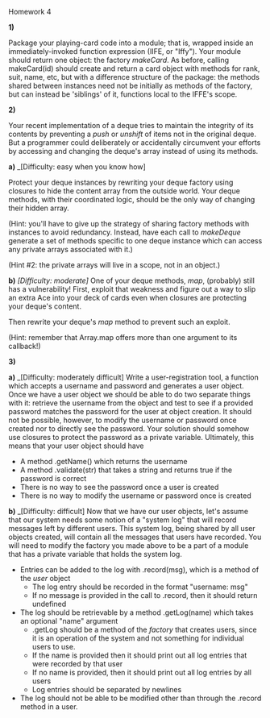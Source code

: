 Homework 4

**1)**

Package your playing-card code into a module; that is, wrapped inside an immediately-invoked function expression (IIFE, or "Iffy").  Your module should return one object: the factory _makeCard_.  As before, calling makeCard(id) should create and return a card object with methods for rank, suit, name, etc, but with a difference structure of the package:
the methods shared between instances need not be initially as methods of the factory, but can instead be 'siblings' of it, functions local to the IFFE's scope.


**2)** 

Your recent implementation of a deque tries to maintain the integrity of its contents by preventing a _push_ or _unshift_ of items not in the original deque.  But a programmer could deliberately or accidentally circumvent your efforts by accessing and changing the deque's array instead of using its methods.

**a)** _[Difficulty: easy when you know how]

Protect your deque instances by rewriting your deque factory using closures to hide the content array from the outside world.  Your deque methods, with their coordinated logic, should be the only way of changing their hidden array.

(Hint: you'll have to give up the strategy of sharing factory methods with instances to avoid redundancy.  Instead, have each call to _makeDeque_ generate a set of methods specific to one deque instance which can access any private arrays associated with it.)

(Hint #2: the private arrays will live in a scope, not in an object.)

**b)** _[Difficulty: moderate]_ One of your deque methods, _map_, (probably) still has a vulnerability!  First, exploit that weakness and figure out a way to slip an extra Ace into your deck of cards even when closures are protecting your deque's content.

Then rewrite your deque's _map_ method to prevent such an exploit.

(Hint: remember that Array.map offers more than one argument to its callback!)

**3)**

**a)** _[Difficulty: moderately difficult] Write a user-registration tool, a function which accepts a username and password and generates a user object.  Once we have a user object we should be able to do two separate things with it: retrieve the username from the object and test to see if a provided password matches the password for the user at object creation. It should not be possible, however, to modify the username or password once created nor to directly see the password. Your solution should somehow use closures to protect the password as a private variable. Ultimately, this means that your user object should have

  + A method .getName() which returns the username
  + A method .validate(str) that takes a string and returns true if the password is correct
  + There is no way to see the password once a user is created
  + There is no way to modify the username or password once is created

**b)** _[Difficulty: difficult] Now that we have our user objects, let's assume that our system needs some notion of a "system log" that will record messages left by different users. This system log, being shared by all user objects created, will contain all the messages that users have recorded. You will need to modify the factory you made above to be a part of a module that has a private variable that holds the system log.

  + Entries can be added to the log with .record(msg), which is a method of the *user* object
    + The log entry should be recorded in the format "username: msg"
    + If no message is provided in the call to .record, then it should return undefined
  + The log should be retrievable by a method .getLog(name) which takes an optional "name" argument
    + .getLog should be a method of the *factory* that creates users, since it is an operation of the system and not something for individual users to use.
    + If the name is provided then it should print out all log entries that were recorded by that user
    + If no name is provided, then it should print out all log entries by all users
    + Log entries should be separated by newlines
  + The log should not be able to be modified other than through the .record method in a user.
